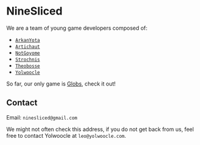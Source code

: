 # NineSliced
We are a team of young game developers composed of:
- [`ArkanYota`](https://github.com/arkanyota)
- [`Artichaut`](https://github.com/LeSeulArtichaut)
- [`NotGoyome`](https://github.com/notgoyome)
- [`Strochnis`](https://on.soundcloud.com/wk1kdJsHbH2m8tLZ8)
- [`Theobosse`](https://github.com/TheodoreBillotte)
- [`Yolwoocle`](https://github.com/Yolwoocle)

So far, our only game is [Globs](https://github.com/ARKANYOTA/gmtk2024), check it out!

## Contact 
Email: `ninesliced@gmail.com`  

We might not often check this address, if you do not get back from us, feel free to contact Yolwoocle at `leo@yolwoocle.com`.
